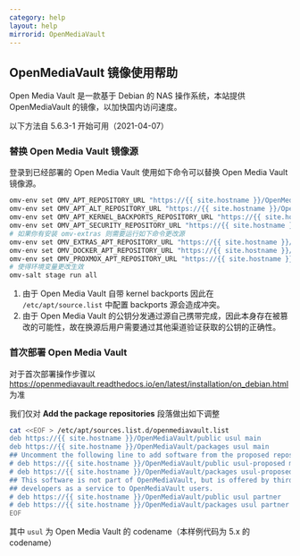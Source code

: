 ```yaml
---
category: help
layout: help
mirrorid: OpenMediaVault
---
```


## OpenMediaVault 镜像使用帮助

Open Media Vault 是一款基于 Debian 的 NAS 操作系统，本站提供 OpenMediaVault 的镜像，以加快国内访问速度。

以下方法自 5.6.3-1 开始可用（2021-04-07）

### 替换 Open Media Vault 镜像源

登录到已经部署的 Open Media Vault 使用如下命令可以替换 Open Media Vault 镜像源。

```bash
omv-env set OMV_APT_REPOSITORY_URL "https://{{ site.hostname }}/OpenMediaVault/public"
omv-env set OMV_APT_ALT_REPOSITORY_URL "https://{{ site.hostname }}/OpenMediaVault/packages"
omv-env set OMV_APT_KERNEL_BACKPORTS_REPOSITORY_URL "https://{{ site.hostname }}/debian"
omv-env set OMV_APT_SECURITY_REPOSITORY_URL "https://{{ site.hostname }}/debian-security"
# 如果你有安装 omv-extras 则需要运行如下命令更改源
omv-env set OMV_EXTRAS_APT_REPOSITORY_URL "https://{{ site.hostname }}/OpenMediaVault/openmediavault-plugin-developers"
omv-env set OMV_DOCKER_APT_REPOSITORY_URL "https://{{ site.hostname }}/docker-ce/linux/debian"
omv-env set OMV_PROXMOX_APT_REPOSITORY_URL "https://{{ site.hostname }}/proxmox/debian"
# 使得环境变量更改生效
omv-salt stage run all
```

1. 由于 Open Media Vault 自带 kernel backports 因此在 `/etc/apt/source.list` 中配置 backports 源会造成冲突。
2. 由于 Open Media Vault 的公钥分发通过源自己携带完成，因此本身存在被篡改的可能性，故在换源后用户需要通过其他渠道验证获取的公钥的正确性。

### 首次部署 Open Media Vault

对于首次部署操作步骤以 <https://openmediavault.readthedocs.io/en/latest/installation/on_debian.html> 为准

我们仅对 **Add the package repositories** 段落做出如下调整

```bash
cat <<EOF > /etc/apt/sources.list.d/openmediavault.list
deb https://{{ site.hostname }}/OpenMediaVault/public usul main
deb https://{{ site.hostname }}/OpenMediaVault/packages usul main
## Uncomment the following line to add software from the proposed repository.
# deb https://{{ site.hostname }}/OpenMediaVault/public usul-proposed main
# deb https://{{ site.hostname }}/OpenMediaVault/packages usul-proposed main
## This software is not part of OpenMediaVault, but is offered by third-party
## developers as a service to OpenMediaVault users.
# deb https://{{ site.hostname }}/OpenMediaVault/public usul partner
# deb https://{{ site.hostname }}/OpenMediaVault/packages usul partner
EOF
```

其中 `usul` 为 Open Media Vault 的 codename（本样例代码为 5.x 的 codename）
